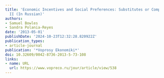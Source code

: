 ```yaml
---
title: 'Economic Incentives and Social Preferences: Substitutes or Complements? Part
  II (In Russian)'
authors:
- Samuel Bowles
- Sandra Polania-Reyes
date: '2013-05-01'
publishDate: '2024-10-23T12:32:28.820922Z'
publication_types:
- article-journal
publication: '*Voprosy Ekonomiki*'
doi: 10.32609/0042-8736-2013-5-73-108
links:
- name: URL
  url: https://www.vopreco.ru/jour/article/view/538
---
```

